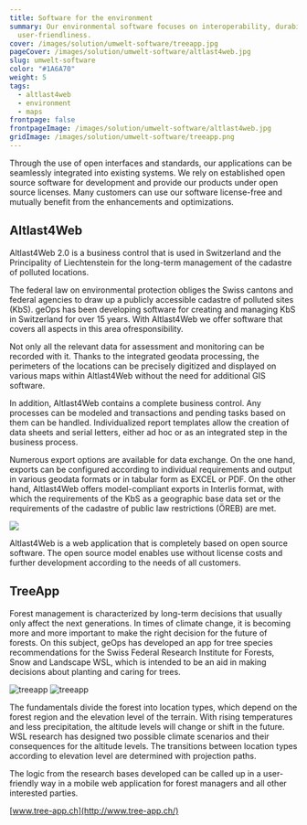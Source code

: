 ```yaml
---
title: Software for the environment
summary: Our environmental software focuses on interoperability, durability and
  user-friendliness.
cover: /images/solution/umwelt-software/treeapp.jpg
pageCover: /images/solution/umwelt-software/altlast4web.jpg
slug: umwelt-software
color: "#1A6A70"
weight: 5
tags:
  - altlast4web
  - environment
  - maps
frontpage: false
frontpageImage: /images/solution/umwelt-software/altlast4web.jpg
gridImage: /images/solution/umwelt-software/treeapp.png
---
```

Through the use of open interfaces and standards, our applications can be seamlessly integrated into existing systems. We rely on established open source software for development and provide our products under open source licenses. Many customers can use our software license-free and mutually benefit from the enhancements and optimizations.

## Altlast4Web

Altlast4Web 2.0 is a business control that is used in Switzerland and the Principality of Liechtenstein for the long-term management of the cadastre of polluted locations.

The federal law on environmental protection obliges the Swiss cantons and federal agencies to draw up a publicly accessible cadastre of polluted sites (KbS). geOps has been developing software for creating and managing KbS in Switzerland for over 15 years. With Altlast4Web we offer software that covers all aspects in this area of ​​responsibility.

Not only all the relevant data for assessment and monitoring can be recorded with it. Thanks to the integrated geodata processing, the perimeters of the locations can be precisely digitized and displayed on various maps within Altlast4Web without the need for additional GIS software.

In addition, Altlast4Web contains a complete business control. Any processes can be modeled and transactions and pending tasks based on them can be handled. Individualized report templates allow the creation of data sheets and serial letters, either ad hoc or as an integrated step in the business process.

Numerous export options are available for data exchange. On the one hand, exports can be configured according to individual requirements and output in various geodata formats or in tabular form as EXCEL or PDF. On the other hand, Altlast4Web offers model-compliant exports in Interlis format, with which the requirements of the KbS as a geographic base data set or the requirements of the cadastre of public law restrictions (ÖREB) are met.

![](/images/solution/umwelt-software/grafik_bg_weis.png)

Altlast4Web is a web application that is completely based on open source software. The open source model enables use without license costs and further development according to the needs of all customers.

## TreeApp

Forest management is characterized by long-term decisions that usually only affect the next generations. In times of climate change, it is becoming more and more important to make the right decision for the future of forests. On this subject, geOps has developed an app for tree species recommendations for the Swiss Federal Research Institute for Forests, Snow and Landscape WSL, which is intended to be an aid in making decisions about planting and caring for trees.

<img src="/images/solution/umwelt-software/treeapp.jpg" alt="treeapp" class="w-full mx-auto hidden lg:block">
<img src="/images/solution/umwelt-software/altlast-1-.jpg" alt="treeapp" class="w-full mx-auto lg:hidden">

The fundamentals divide the forest into location types, which depend on the forest region and the elevation level of the terrain. With rising temperatures and less precipitation, the altitude levels will change or shift in the future. WSL research has designed two possible climate scenarios and their consequences for the altitude levels. The transitions between location types according to elevation level are determined with projection paths.

The logic from the research bases developed can be called up in a user-friendly way in a mobile web application for forest managers and all other interested parties.

[www.tree-app.ch](http://www.tree-app.ch/)
